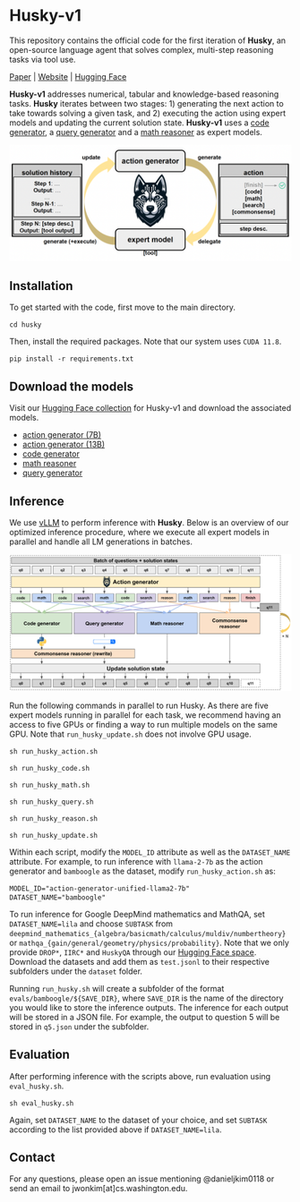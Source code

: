 # Husky-v1
This repository contains the official code for the first iteration of **Husky**, an open-source language agent that solves complex, multi-step reasoning tasks via tool use.

[Paper](https://arxiv.org/abs/2406.06469) | [Website](https://agent-husky.github.io/) | [Hugging Face](https://huggingface.co/agent-husky)

**Husky-v1** addresses numerical, tabular and knowledge-based reasoning tasks.
**Husky** iterates between two stages: 1) generating the next action to take towards solving a given task, and 2) executing the action using expert models and updating the current solution state.
**Husky-v1** uses a [code generator](https://huggingface.co/agent-husky/husky-v1-code-deepseekcoder-7b-instruct), a [query generator](https://huggingface.co/agent-husky/husky-v1-query-llama2-7b) and a [math reasoner](https://huggingface.co/agent-husky/husky-v1-math-deepseekmath-7b-instruct) as expert models.

<img src="img/husky_teaser.png" width="1000">

## Installation
To get started with the code, first move to the main directory.
```
cd husky
```

Then, install the required packages. Note that our system uses `CUDA 11.8`.
```
pip install -r requirements.txt
```

## Download the models
Visit our [Hugging Face collection](https://huggingface.co/collections/agent-husky/husky-v1-665545c3e6ea63012f35c518) for Husky-v1 and download the associated models.
- [action generator (7B)](https://huggingface.co/agent-husky/husky-v1-action-llama2-7b)
- [action generator (13B)](https://huggingface.co/agent-husky/husky-v1-action-llama2-13b)
- [code generator](https://huggingface.co/agent-husky/husky-v1-code-deepseekcoder-7b-instruct)
- [math reasoner](https://huggingface.co/agent-husky/husky-v1-math-deepseekmath-7b-instruct)
- [query generator](https://huggingface.co/agent-husky/husky-v1-query-llama2-7b)

## Inference
We use [vLLM](https://docs.vllm.ai/en/stable/) to perform inference with **Husky**.
Below is an overview of our optimized inference procedure, where we execute all expert models in parallel and handle all LM generations in batches.

<img src="img/husky_inference.png" width="1000">

Run the following commands in parallel to run Husky. As there are five expert models running in parallel for each task, we recommend having an access to five GPUs or finding a way to run multiple models on the same GPU. Note that `run_husky_update.sh` does not involve GPU usage.
```
sh run_husky_action.sh
```
```
sh run_husky_code.sh
```
```
sh run_husky_math.sh
```
```
sh run_husky_query.sh
```
```
sh run_husky_reason.sh
```
```
sh run_husky_update.sh
```

Within each script, modify the `MODEL_ID` attribute as well as the `DATASET_NAME` attribute. 
For example, to run inference with `llama-2-7b` as the action generator and `bamboogle` as the dataset, modify `run_husky_action.sh` as:
```
MODEL_ID="action-generator-unified-llama2-7b"
DATASET_NAME="bamboogle"
```

To run inference for Google DeepMind mathematics and MathQA, set `DATASET_NAME=lila` and choose `SUBTASK` from `deepmind_mathematics_{algebra/basicmath/calculus/muldiv/numbertheory}` or `mathqa_{gain/general/geometry/physics/probability}`.
Note that we only provide `DROP*`, `IIRC*` and `HuskyQA` through our [Hugging Face space](https://huggingface.co/agent-husky).
Download the datasets and add them as `test.jsonl` to their respective subfolders under the `dataset` folder.

Running `run_husky.sh` will create a subfolder of the format `evals/bamboogle/${SAVE_DIR}`, where `SAVE_DIR` is the name of the directory you would like to store the inference outputs.
The inference for each output will be stored in a JSON file.
For example, the output to question 5 will be stored in `q5.json` under the subfolder.

## Evaluation
After performing inference with the scripts above, run evaluation using `eval_husky.sh`.
```
sh eval_husky.sh
```

Again, set `DATASET_NAME` to the dataset of your choice, and set `SUBTASK` according to the list provided above if `DATASET_NAME=lila`.

## Contact
For any questions, please open an issue mentioning @danieljkim0118 or send an email to jwonkim[at]cs.washington.edu.

